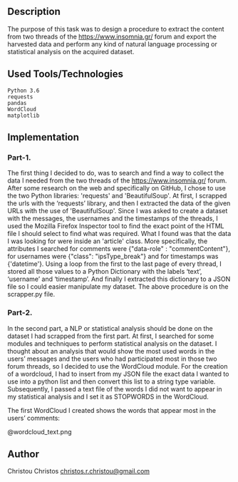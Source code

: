 ## Description

The purpose of this task was to design a procedure to extract the content from two threads of the https://www.insomnia.gr/ forum and export the harvested data and perform any kind of natural language processing or statistical analysis on the acquired dataset.

## Used Tools/Technologies
```
Python 3.6  
requests  
pandas  
WordCloud  
matplotlib
```

## Implementation

### Part-1.

The first thing I decided to do, was to search and find a way to collect the data I needed from the two threads of the https://www.insomnia.gr/ forum. After some research on the web and specifically on GitHub, I chose to use the two Python libraries: 'requests' and 'BeautifulSoup'.
At first, I scrapped the urls with the ‘requests’ library, and then I extracted the data of the given URLs with the use of 'BeautifulSoup'.
Since I was asked to create a dataset with the messages, the usernames and the timestamps of the threads, I used the Mozilla Firefox Inspector tool to find the exact point of the HTML file I should select to find what was required. What I found was that the data I was looking for were inside an 'article' class. More specifically, the attributes I searched for comments were {"data-role" : "commentContent"}, for usernames were {"class": "ipsType_break"} and for timestamps was {'datetime'}.
Using a loop from the first to the last page of every thread, I stored all those values to a Python Dictionary with the labels ‘text’, ‘username’ and ‘timestamp’. And finally I extracted this dictionary to a JSON file so I could easier manipulate my dataset.
The above procedure is on the scrapper.py file.

### Part-2.

In the second part, a NLP or statistical analysis should be done on the dataset I had scrapped from the first part.
At first, I searched for some modules and techniques to perform statistical analysis on the dataset. I thought about an analysis that would show the most used words in the users’ messages and the users who had participated most in those two forum threads, so I decided
to use the WordCloud module.
For the creation of a wordcloud, I had to insert from my JSON file the exact data I wanted to use into a python list and then convert this list to a string type variable. Subsequently, I passed a text file of the words I did not want to appear in my statistical analysis and I set it as STOPWORDS in the WordCloud.

The first WordCloud I created shows the words that appear most in the users’ comments:

@wordcloud_text.png

## Author

Christou Christos christos.r.christou@gmail.com
